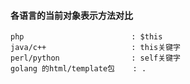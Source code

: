 #### 各语言的当前对象表示方法对比
```
php                        : $this
java/c++                   : this关键字
perl/python                : self关键字
golang 的html/template包    : .
```

